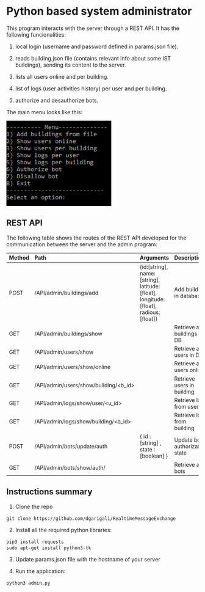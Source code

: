 # Python based system administrator

This program interacts with the server through a REST API. It has the following funcionalities:

1) local login (username and password defined in params.json file).

2) reads building.json file (contains relevant info about some IST buildings), sending its content to the server.

3) lists all users online and per building.

4) list of logs (user activities history) per user and per building.

5) authorize and desauthorize bots.

The main menu looks like this:

![Screenshot](../images/menu.png)

## REST API

The following table shows the routes of the REST API developed for the communication between the server and the admin program:

|Method|               Path                  |                                 Arguments                                        |           Description         |
|:-----|:------------------------------------|:---------------------------------------------------------------------------------|:------------------------------|
| POST | /API/admin/buildings/add            |{id:[string], name:[string], latitude:[float], longitude:[float], radious:[float]}|    Add building in database   |
| GET  | /API/admin/buildings/show           |                                                                                  |  Retrieve all buildings in DB |
| GET  | /API/admin/users/show               |                                                                                  |    Retrieve all users in DB   |
| GET  | /API/admin/users/show/online        |                                                                                  |    Retrieve all users online  |
| GET  |/API/admin/users/show/building/<b_id>|                                                                                  |   Retrieve users in building  |
| GET  | /API/admin/logs/show/user/<u_id>    |                                                                                  |    Retrieve logs from user    |
| GET  | /API/admin/logs/show/building/<b_id>|                                                                                  |  Retrieve logs from building  |
| POST | /API/admin/bots/update/auth         |                        { id : [string] , state : [boolean] }                     | Update bot authorization state|
| GET  | /API/admin/bots/show/auth/<state>   |                                                                                  |         Retrieve all bots     |

## Instructions summary

1) Clone the repo
```
git clone https://github.com/dgarigali/RealtimeMessageExchange
```

2) Install all the required python libraries:
```
pip3 install requests 
sudo apt-get install python3-tk
```

3) Update params.json file with the hostname of your server

4) Run the application:
```
python3 admin.py
```